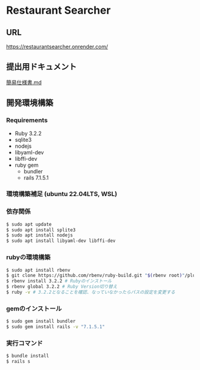 # Restaurant Searcher

## URL
https://restaurantsearcher.onrender.com/

## 提出用ドキュメント
[簡易仕様書.md](./簡易仕様書.md)

## 開発環境構築
### Requirements
- Ruby 3.2.2
- sqlite3
- nodejs
- libyaml-dev
- libffi-dev
- ruby gem
    - bundler
    - rails 7.1.5.1

### 環境構築補足 (ubuntu 22.04LTS, WSL)

### 依存関係
```bash
$ sudo apt update
$ sudo apt install splite3
$ sudo apt install nodejs
$ sudo apt install libyaml-dev libffi-dev
```

### rubyの環境構築
```bash
$ sudo apt install rbenv
$ git clone https://github.com/rbenv/ruby-build.git "$(rbenv root)"/plugins/ruby-build 
$ rbenv install 3.2.2 # Rubyのインストール
$ rbenv global 3.2.2 # Ruby Version切り替え
$ ruby -v # 3.2.2となることを確認、なっていなかったらパスの設定を変更する
```

### gemのインストール
```bash
$ sudo gem install bundler
$ sudo gem install rails -v "7.1.5.1"
```

### 実行コマンド
```bash
$ bundle install
$ rails s
```
